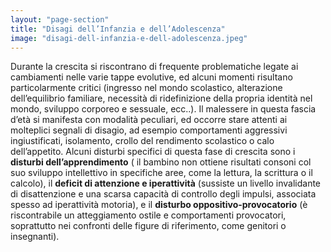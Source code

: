 ```yaml
---
layout: "page-section"
title: "Disagi dell’Infanzia e dell’Adolescenza"
image: "disagi-dell-infanzia-e-dell-adolescenza.jpeg"
---
```


Durante la crescita si riscontrano di frequente problematiche legate ai cambiamenti nelle varie tappe evolutive, ed alcuni momenti risultano particolarmente critici (ingresso nel mondo scolastico, alterazione dell’equilibrio familiare, necessità di ridefinizione della propria identità nel mondo, sviluppo corporeo e sessuale, ecc..). Il malessere in questa fascia d’età si manifesta con modalità peculiari, ed occorre stare attenti ai molteplici segnali di disagio, ad esempio comportamenti aggressivi ingiustificati, isolamento, crollo del rendimento scolastico o calo dell’appetito. Alcuni disturbi specifici di questa fase di crescita sono i <strong class="font-bold">disturbi dell’apprendimento</strong> ( il bambino non ottiene risultati consoni col suo sviluppo intellettivo in specifiche aree, come la lettura, la scrittura o il calcolo), il <strong class="font-bold">deficit di attenzione e iperattività</strong> (sussiste un livello invalidante di disattenzione e una scarsa capacità di controllo degli impulsi, associata spesso ad iperattività motoria), e il <strong class="font-bold">disturbo oppositivo-provocatorio</strong> (è riscontrabile un atteggiamento ostile e comportamenti provocatori, soprattutto nei confronti delle figure di riferimento, come genitori o insegnanti).
